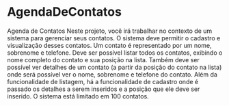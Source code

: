 # AgendaDeContatos
Agenda de Contatos  Neste projeto, você irá trabalhar no contexto de um sistema para gerenciar seus contatos. O sistema deve permitir o cadastro e visualização desses contatos. Um contato é representado por um nome, sobrenome e telefone. Deve ser possível listar todos os contatos, exibindo o nome completo do contato e sua posição na lista. Também deve ser possível ver detalhes de um contato (a partir da posição do contato na lista) onde será possível ver o nome, sobrenome e telefone do contato.  Além da funcionalidade de listagem, há a funcionalidade de cadastro onde é passado os detalhes a serem inseridos e a posição que ele deve ser inserido. O sistema está limitado em 100 contatos.
